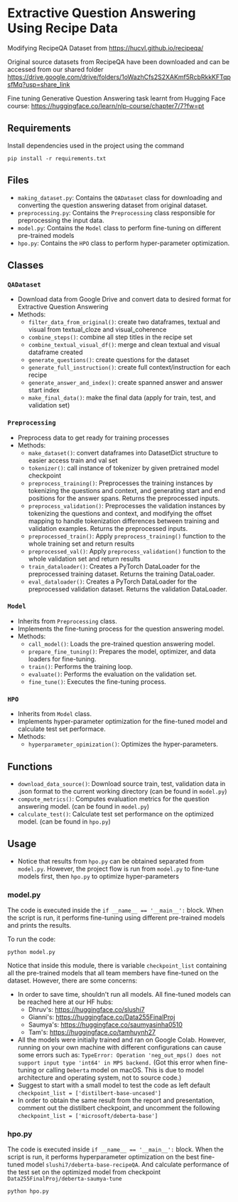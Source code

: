 # Extractive Question Answering Using Recipe Data

Modifying RecipeQA Dataset from https://hucvl.github.io/recipeqa/

Original source datasets from RecipeQA have been downloaded and can be accessed from our shared folder https://drive.google.com/drive/folders/1oWazhCfs2S2XAKmf5RcbRkkKFTqpsfMq?usp=share_link

Fine tuning Generative Question Answering task learnt from Hugging Face course: https://huggingface.co/learn/nlp-course/chapter7/7?fw=pt

## Requirements

Install dependencies used in the project using the command
```
pip install -r requirements.txt
```

## Files
- `making_dataset.py`: Contains the `QADataset` class for downloading and converting the question answering dataset from original dataset.
- `preprocessing.py`: Contains the `Preprocessing` class responsible for preprocessing the input data.
- `model.py`: Contains the `Model` class to perform fine-tuning on different pre-trained models
- `hpo.py`: Contains the `HPO` class to perform hyper-parameter optimization.

## Classes

### `QADataset`
- Download data from Google Drive and convert data to desired format for Extractive Question Answering
- Methods:
    - `filter_data_from_original()`: create two dataframes, textual and visual from textual_cloze and visual_coherence
    - `combine_steps()`: combine all step titles in the recipe set
    - `combine_textual_visual_df()`: merge and clean textual and visual dataframe created
    - `generate_questions()`: create questions for the dataset
    - `generate_full_instruction()`: create full context/instruction for each recipe
    - `generate_answer_and_index()`: create spanned answer and answer start index
    - `make_final_data()`: make the final data (apply for train, test, and validation set)
    
### `Preprocessing`
- Preprocess data to get ready for training processes
- Methods:
    - `make_dataset()`: convert dataframes into DatasetDict structure to easier access train and val set 
    - `tokenizer()`: call instance of tokenizer by given pretrained model checkpoint
    - `preprocess_training()`: Preprocesses the training instances by tokenizing the questions and context, and generating start and end positions for the answer spans.
Returns the preprocessed inputs.
    - `preprocess_validation()`: Preprocesses the validation instances by tokenizing the questions and context, 
    and modifying the offset mapping to handle tokenization differences between training and validation examples.
Returns the preprocessed inputs.
    - `preprocessed_train()`: Apply `preprocess_training()` function to the whole training set and return results
    - `preprocessed_val()`: Apply `preprocess_validation()` function to the whole validation set and return results
    - `train_dataloader()`: Creates a PyTorch DataLoader for the preprocessed training dataset. Returns the training DataLoader.
    - `eval_dataloader()`: Creates a PyTorch DataLoader for the preprocessed validation dataset. Returns the validation DataLoader.
    

### `Model`
- Inherits from `Preprocessing` class.
- Implements the fine-tuning process for the question answering model.
- Methods:
  - `call_model()`: Loads the pre-trained question answering model.
  - `prepare_fine_tuning()`: Prepares the model, optimizer, and data loaders for fine-tuning.
  - `train()`: Performs the training loop.
  - `evaluate()`: Performs the evaluation on the validation set.
  - `fine_tune()`: Executes the fine-tuning process.

### `HPO`
- Inherits from `Model` class.
- Implements hyper-parameter optimization for the fine-tuned model and calculate test set performace.
- Methods:
  - `hyperparameter_opimization()`: Optimizes the hyper-parameters.

## Functions

- `download_data_source()`: Download source train, test, validation data in .json format to the current working directory (can be found in `model.py`)
- `compute_metrics()`: Computes evaluation metrics for the question answering model. (can be found in `model.py`)
- `calculate_test()`: Calculate test set performance on the optimized model. (can be found in `hpo.py`)

## Usage

- Notice that results from `hpo.py` can be obtained separated from `model.py`. However, the project flow is run from `model.py` to fine-tune models first, 
then `hpo.py` to optimize hyper-parameters 

### model.py

The code is executed inside the `if __name__ == '__main__':` block. When the script is run, it performs fine-tuning using different pre-trained models and prints the results.

To run the code:

```
python model.py
```

Notice that inside this module, there is variable `checkpoint_list` containing all the pre-trained models that all team members have fine-tuned on the dataset.
However, there are some concerns:
- In order to save time, shouldn't run all models. All fine-tuned models can be reached here at our HF hubs:
    - Dhruv's: https://huggingface.co/slushi7
    - Gianni's: https://huggingface.co/Data255FinalProj
    - Saumya's: https://huggingface.co/saumyasinha0510
    - Tam's: https://huggingface.co/tamhuynh27
- All the models were initially trained and ran on Google Colab. 
However, running on your own machine with different configurations can cause some errors such as: 
`TypeError: Operation 'neg_out_mps() does not support input type 'int64' in MPS backend.` (Got this error when fine-tuning or calling `Deberta` model on macOS. 
This is due to model architecture and operating system, not to source code.)
- Suggest to start with a small model to test the code as left default `checkpoint_list = ['distilbert-base-uncased']`
- In order to obtain the same result from the report and presentation, comment out the distilbert checkpoint, and uncomment the following `checkpoint_list = ['microsoft/deberta-base']`
### hpo.py

The code is executed inside `if __name__ == '__main__':` block. When the script is run, it performs hyperparameter optimization on the best fine-tuned model `slushi7/deberta-base-recipeQA`.
And calculate performance of the test set on the optimized model from checkpoint `Data255FinalProj/deberta-saumya-tune` 

```
python hpo.py
```
